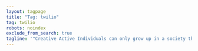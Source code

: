 ```yaml
---
layout: tagpage
title: "Tag: twilio"
tag: twilio
robots: noindex
exclude_from_search: true
tagline: '"Creative Active Individuals can only grow up in a society that emphasizes learning instead of teaching." - Chris Alexander'
---
```

